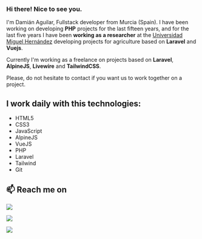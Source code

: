 ### Hi there! Nice to see you.

I'm Damián Aguilar, Fullstack developer from Murcia (Spain). I have been working on developing **PHP** projects for the last fifteen years, and for the last five years I have been **working as a researcher** at the [Universidad Miguel Hernández](https://umh.es) developing projects for agriculture based on **Laravel** and **Vuejs**.

Currently I'm working as a freelance on projects based on **Laravel**, **AlpineJS**, **Livewire** and **TailwindCSS**.

Please, do not hesitate to contact if you want us to work together on a project.

## I work daily with this technologies:

+ HTML5
+ CSS3
+ JavaScript
+ AlpineJS
+ VueJS 
+ PHP 
+ Laravel 
+ Tailwind 
+ Git

## 📫 Reach me on

[<img src="https://img.shields.io/badge/linkedin-%230077B5.svg?&style=for-the-badge&logo=linkedin&logoColor=white" />](https://www.linkedin.com/in/damian-antonio-aguilar-morales-190606207/)

[<img src="https://img.shields.io/badge/twitter-%231DA1F2.svg?&style=for-the-badge&logo=twitter&logoColor=white" />](https://twitter.com/daguilarm)

[<img src="https://img.shields.io/badge/gmail-%23D14836.svg?&style=for-the-badge&logo=gmail&logoColor=white" />](mailto:damian.aguilarm@gmail.com)
